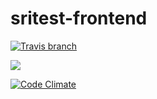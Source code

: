 # sritest-frontend

[![Travis branch](https://img.shields.io/travis/gszathmari/sritest-frontend/master.svg)](https://travis-ci.org/gszathmari/sritest-frontend)

[![](https://badge.imagelayers.io/gszathmari/sritest-frontend:latest.svg)](https://imagelayers.io/?images=gszathmari/sritest-frontend:latest 'Get your own badge on imagelayers.io')

[![Code Climate](https://codeclimate.com/github/gszathmari/sritest-frontend/badges/gpa.svg)](https://codeclimate.com/github/gszathmari/sritest-frontend)
